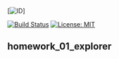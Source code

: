 [![ID](https://img.shields.io/badge/Кошкина-Ульяна-b657b6.svg)]

[![Build Status](https://travis-ci.org/uIiana99/homework_01_explorer.svg?branch=master)](https://travis-ci.org/uIiana99/homework_01_explorer) [![License: MIT](https://img.shields.io/badge/License-MIT-b657b6.svg)](/LICENSE)

## homework_01_explorer
